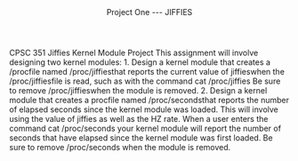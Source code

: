 <html>
  <header>Project One --- JIFFIES</header>
  <body>
  CPSC 351 Jiffies Kernel Module Project  
  This assignment will involve designing two kernel modules:
  1. Design a kernel module that creates a /procfile named /proc/jiffiesthat reports the current value of
  jiffieswhen the /proc/jiffiesfile is read, such as with the command
  cat /proc/jiffies
  Be sure to remove /proc/jiffieswhen the module is removed.
  2. Design a kernel module that creates a procfile named /proc/secondsthat reports the number of elapsed
  seconds since the kernel module was loaded. This will involve using the value of jiffies as well as the HZ rate.
  When a user enters the command
  cat /proc/seconds
  your kernel module will report the number of seconds that have elapsed since the kernel module was first
  loaded. Be sure to remove /proc/seconds when the module is removed.
  </body>


</html>
